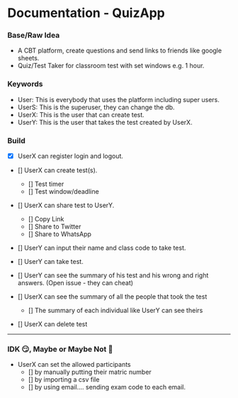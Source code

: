 # Documentation - QuizApp

### Base/Raw Idea
- A CBT platform, create questions and send links to friends like google sheets.
- Quiz/Test Taker for classroom test with set windows e.g. 1 hour.

### Keywords
- User: This is everybody that uses the platform including super users.
- UserS: This is the superuser, they can change the db.
- UserX: This is the user that can create test.
- UserY: This is the user that takes the test created by UserX.


### Build
- [x] UserX can register login and logout.

- [] UserX can create test(s).
    - [] Test timer
    - [] Test window/deadline

- [] UserX can share test to UserY.
    - [] Copy Link
    - [] Share to Twitter
    - [] Share to WhatsApp

- [] UserY can input their name and class code to take test.

- [] UserY can take test.

- [] UserY can see the summary of his test and his wrong and right answers. (Open issue - they can cheat)

- [] UserX can see the summary of all the people that took the test
    - [] The summary of each individual like UserY can see theirs

- [] UserX can delete test 

----
### IDK 😏, Maybe or Maybe Not 🤡
- UserX can set the allowed participants
    - [] by manually putting their matric number
    - [] by importing a csv file
    - [] by using email.... sending exam code to each email.